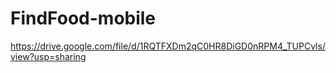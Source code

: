 # FindFood-mobile
https://drive.google.com/file/d/1RQTFXDm2qC0HR8DiGD0nRPM4_TUPCvls/view?usp=sharing
